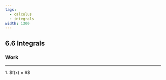 ```yaml
---
tags:
  - calculus
  - integrals
width: 1300
---
```


## 6.6 Integrals

### Work

---

<grid drag="40 30" drop="topleft">
1. $f(x) = 6$
</grid>
